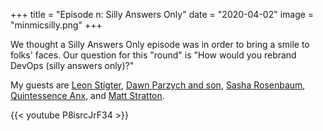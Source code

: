 +++
title = "Episode n: Silly Answers Only"
date = "2020-04-02"
image = "minmicsilly.png"
+++

We thought a Silly Answers Only episode was in order to bring a smile to folks' faces. Our question for this "round" is "How would you rebrand DevOps (silly answers only)?"

My guests are
[Leon Stigter](https://twitter.com/retgits),
[Dawn Parzych and son](https://twitter.com/dparzych),
[Sasha Rosenbaum](https://twitter.com/DivineOps),
[Quintessence Anx](https://twitter.com/QuintessenceAnx), and
[Matt Stratton](https://twitter.com/mattstratton).

{{< youtube P8isrcJrF34 >}}
